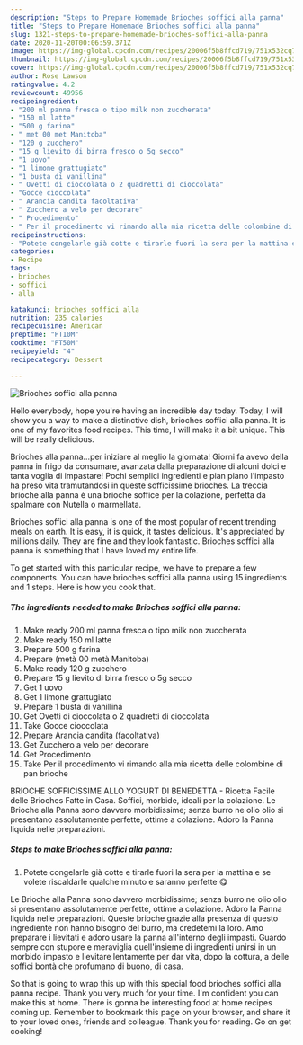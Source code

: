 ```yaml
---
description: "Steps to Prepare Homemade Brioches soffici alla panna"
title: "Steps to Prepare Homemade Brioches soffici alla panna"
slug: 1321-steps-to-prepare-homemade-brioches-soffici-alla-panna
date: 2020-11-20T00:06:59.371Z
image: https://img-global.cpcdn.com/recipes/20006f5b8ffcd719/751x532cq70/brioches-soffici-alla-panna-recipe-main-photo.jpg
thumbnail: https://img-global.cpcdn.com/recipes/20006f5b8ffcd719/751x532cq70/brioches-soffici-alla-panna-recipe-main-photo.jpg
cover: https://img-global.cpcdn.com/recipes/20006f5b8ffcd719/751x532cq70/brioches-soffici-alla-panna-recipe-main-photo.jpg
author: Rose Lawson
ratingvalue: 4.2
reviewcount: 49956
recipeingredient:
- "200 ml panna fresca o tipo milk non zuccherata"
- "150 ml latte"
- "500 g farina"
- " met 00 met Manitoba"
- "120 g zucchero"
- "15 g lievito di birra fresco o 5g secco"
- "1 uovo"
- "1 limone grattugiato"
- "1 busta di vanillina"
- " Ovetti di cioccolata o 2 quadretti di cioccolata"
- "Gocce cioccolata"
- " Arancia candita facoltativa"
- " Zucchero a velo per decorare"
- " Procedimento"
- " Per il procedimento vi rimando alla mia ricetta delle colombine di pan brioche"
recipeinstructions:
- "Potete congelarle già cotte e tirarle fuori la sera per la mattina e se volete riscaldarle qualche minuto e saranno perfette 😋"
categories:
- Recipe
tags:
- brioches
- soffici
- alla

katakunci: brioches soffici alla 
nutrition: 235 calories
recipecuisine: American
preptime: "PT10M"
cooktime: "PT50M"
recipeyield: "4"
recipecategory: Dessert

---
```



![Brioches soffici alla panna](https://img-global.cpcdn.com/recipes/20006f5b8ffcd719/751x532cq70/brioches-soffici-alla-panna-recipe-main-photo.jpg)

Hello everybody, hope you're having an incredible day today. Today, I will show you a way to make a distinctive dish, brioches soffici alla panna. It is one of my favorites food recipes. This time, I will make it a bit unique. This will be really delicious.

Brioches alla panna…per iniziare al meglio la giornata! Giorni fa avevo della panna in frigo da consumare, avanzata dalla preparazione di alcuni dolci e tanta voglia di impastare! Pochi semplici ingredienti e pian piano l&#39;impasto ha preso vita tramutandosi in queste sofficissime brioches. La treccia brioche alla panna è una brioche soffice per la colazione, perfetta da spalmare con Nutella o marmellata.

Brioches soffici alla panna is one of the most popular of recent trending meals on earth. It is easy, it is quick, it tastes delicious. It's appreciated by millions daily. They are fine and they look fantastic. Brioches soffici alla panna is something that I have loved my entire life.


To get started with this particular recipe, we have to prepare a few components. You can have brioches soffici alla panna using 15 ingredients and 1 steps. Here is how you cook that.

<!--inarticleads1-->

##### The ingredients needed to make Brioches soffici alla panna:

1. Make ready 200 ml panna fresca o tipo milk non zuccherata
1. Make ready 150 ml latte
1. Prepare 500 g farina
1. Prepare  (metà 00 metà Manitoba)
1. Make ready 120 g zucchero
1. Prepare 15 g lievito di birra fresco o 5g secco
1. Get 1 uovo
1. Get 1 limone grattugiato
1. Prepare 1 busta di vanillina
1. Get  Ovetti di cioccolata o 2 quadretti di cioccolata
1. Take Gocce cioccolata
1. Prepare  Arancia candita (facoltativa)
1. Get  Zucchero a velo per decorare
1. Get  Procedimento
1. Take  Per il procedimento vi rimando alla mia ricetta delle colombine di pan brioche


BRIOCHE SOFFICISSIME ALLO YOGURT DI BENEDETTA - Ricetta Facile delle Brioches Fatte in Casa. Soffici, morbide, ideali per la colazione. Le Brioche alla Panna sono davvero morbidissime; senza burro ne olio olio si presentano assolutamente perfette, ottime a colazione. Adoro la Panna liquida nelle preparazioni. 

<!--inarticleads2-->

##### Steps to make Brioches soffici alla panna:

1. Potete congelarle già cotte e tirarle fuori la sera per la mattina e se volete riscaldarle qualche minuto e saranno perfette 😋


Le Brioche alla Panna sono davvero morbidissime; senza burro ne olio olio si presentano assolutamente perfette, ottime a colazione. Adoro la Panna liquida nelle preparazioni. Queste brioche grazie alla presenza di questo ingrediente non hanno bisogno del burro, ma credetemi la loro. Amo preparare i lievitati e adoro usare la panna all&#39;interno degli impasti. Guardo sempre con stupore e meraviglia quell&#39;insieme di ingredienti unirsi in un morbido impasto e lievitare lentamente per dar vita, dopo la cottura, a delle soffici bontà che profumano di buono, di casa. 

So that is going to wrap this up with this special food brioches soffici alla panna recipe. Thank you very much for your time. I'm confident you can make this at home. There is gonna be interesting food at home recipes coming up. Remember to bookmark this page on your browser, and share it to your loved ones, friends and colleague. Thank you for reading. Go on get cooking!
